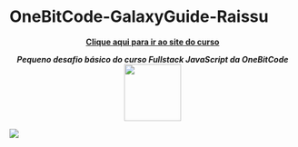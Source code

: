 # OneBitCode-GalaxyGuide-Raissu

<div align="center">
  <p>
    <a href="https://programador.onebitcode.com/?ref=C54036552P"><strong>Clique aqui para ir ao site do curso</strong></a>
  </p>
  
  <i><strong>Pequeno desafio básico do curso Fullstack JavaScript da OneBitCode</strong></i>
  <img width="100" height="100" src="https://encrypted-tbn0.gstatic.com/images?q=tbn:ANd9GcSGAvAZP2r8vO1244MsAdBSNzIva-EdkkVlSQSlYNNgL_HEHS0BODwGbuuEU6BBxYvRUzM&usqp=CAU">
  
</div>

<img src="https://programador.onebitcode.com/images/share-fb.png">
